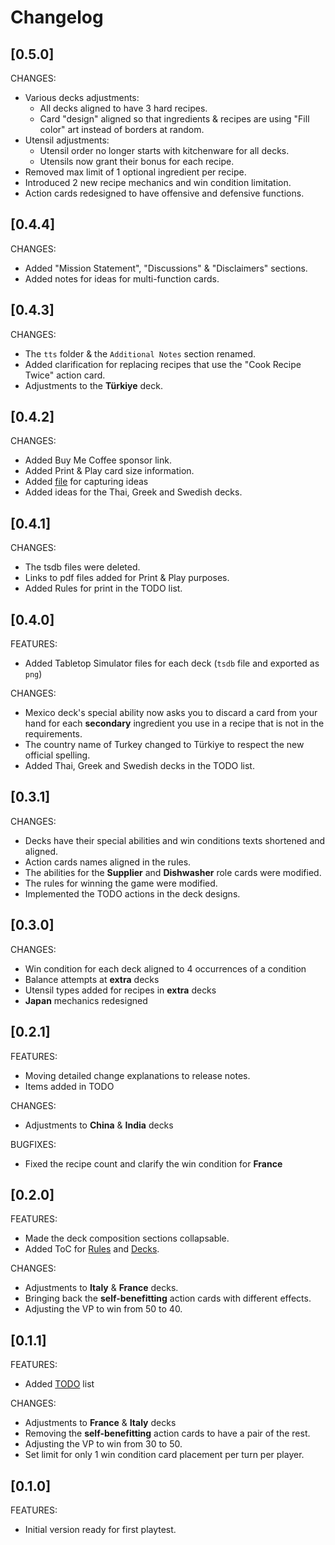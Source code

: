 # Changelog

## [0.5.0]

CHANGES:

* Various decks adjustments:
  * All decks aligned to have 3 hard recipes.
  * Card "design" aligned so that ingredients & recipes are using "Fill color" art instead of
  borders at random.
* Utensil adjustments:
  * Utensil order no longer starts with kitchenware for all decks.
  * Utensils now grant their bonus for each recipe.
* Removed max limit of 1 optional ingredient per recipe.
* Introduced 2 new recipe mechanics and win condition limitation.
* Action cards redesigned to have offensive and defensive functions.


## [0.4.4]

CHANGES:

* Added "Mission Statement", "Discussions" & "Disclaimers" sections.
* Added notes for ideas for multi-function cards.

## [0.4.3]

CHANGES:

* The `tts` folder & the `Additional Notes` section renamed.
* Added clarification for replacing recipes that use the "Cook Recipe Twice" action card.
* Adjustments to the **Türkiye** deck.

## [0.4.2]

CHANGES:

* Added Buy Me Coffee sponsor link.
* Added Print & Play card size information.
* Added [file](Notes.md) for capturing ideas
* Added ideas for the Thai, Greek and Swedish decks.

## [0.4.1]

CHANGES:

* The tsdb files were deleted.
* Links to pdf files added for Print & Play purposes.
* Added Rules for print in the TODO list.

## [0.4.0]

FEATURES:

* Added Tabletop Simulator files for each deck (`tsdb` file and exported as `png`)

CHANGES:

* Mexico deck's special ability now asks you to discard a card from your hand for each
**secondary** ingredient you use in a recipe that is not in the requirements.
* The country name of Turkey changed to Türkiye to respect the new official spelling.
* Added Thai, Greek and Swedish decks in the TODO list.

## [0.3.1]

CHANGES:

* Decks have their special abilities and win conditions texts shortened and aligned.
* Action cards names aligned in the rules.
* The abilities for the **Supplier** and **Dishwasher** role cards were modified.
* The rules for winning the game were modified.
* Implemented the TODO actions in the deck designs.

## [0.3.0]

CHANGES:

* Win condition for each deck aligned to 4 occurrences of a condition
* Balance attempts at **extra** decks
* Utensil types added for recipes in **extra** decks
* **Japan** mechanics redesigned

## [0.2.1]

FEATURES:

* Moving detailed change explanations to release notes.
* Items added in TODO

CHANGES:

* Adjustments to **China** & **India** decks

BUGFIXES:

* Fixed the recipe count and clarify the win condition for **France**

## [0.2.0]

FEATURES:

* Made the deck composition sections collapsable.
* Added ToC for [Rules](Rules.md) and [Decks](Decks.md).

CHANGES:

* Adjustments to **Italy** & **France** decks.
* Bringing back the **self-benefitting** action cards with different effects.
* Adjusting the VP to win from 50 to 40.

## [0.1.1]

FEATURES:

* Added [TODO](TODO.md) list

CHANGES:

* Adjustments to **France** & **Italy** decks
* Removing the **self-benefitting** action cards to have a pair of the rest.
* Adjusting the VP to win from 30 to 50.
* Set limit for only 1 win condition card placement per turn per player.

## [0.1.0]

FEATURES:

* Initial version ready for first playtest.